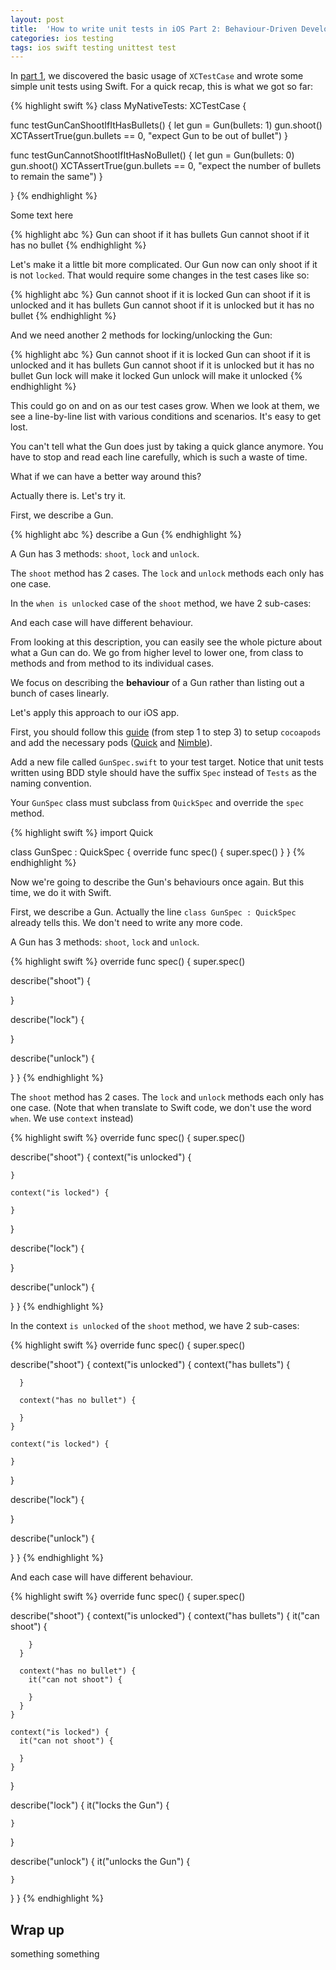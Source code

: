 ```yaml
---
layout: post
title:  'How to write unit tests in iOS Part 2: Behaviour-Driven Development (BDD)'
categories: ios testing
tags: ios swift testing unittest test
---
```


In [part 1](/ios/testing/2016/07/31/how-to-write-unit-tests-in-ios-p1-xctestcase), we discovered the basic usage of `XCTestCase` and wrote some simple unit tests using Swift. For a quick recap, this is what we got so far:

{% highlight swift %}
class MyNativeTests: XCTestCase {

  func testGunCanShootIfItHasBullets() {
    let gun = Gun(bullets: 1)
    gun.shoot()
    XCTAssertTrue(gun.bullets == 0, "expect Gun to be out of bullet")
  }

  func testGunCannotShootIfItHasNoBullet() {
    let gun = Gun(bullets: 0)
    gun.shoot()
    XCTAssertTrue(gun.bullets == 0, "expect the number of bullets to remain the same")
  }

}
{% endhighlight %}

Some text here

{% highlight abc %}
Gun can shoot if it has bullets
Gun cannot shoot if it has no bullet
{% endhighlight %}

Let's make it a little bit more complicated. Our Gun now can only shoot if it is not `locked`. That would require some changes in the test cases like so:

{% highlight abc %}
Gun cannot shoot if it is locked
Gun can shoot if it is unlocked and it has bullets
Gun cannot shoot if it is unlocked but it has no bullet
{% endhighlight %}

And we need another 2 methods for locking/unlocking the Gun:

{% highlight abc %}
Gun cannot shoot if it is locked
Gun can shoot if it is unlocked and it has bullets
Gun cannot shoot if it is unlocked but it has no bullet
Gun lock will make it locked
Gun unlock will make it unlocked
{% endhighlight %}

This could go on and on as our test cases grow. When we look at them, we see a line-by-line list with various conditions and scenarios. It's easy to get lost.

You can't tell what the Gun does just by taking a quick glance anymore. You have to stop and read each line carefully, which is such a waste of time.

What if we can have a better way around this?

Actually there is. Let's try it.

First, we describe a Gun.

{% highlight abc %}
describe a Gun
{% endhighlight %}

A Gun has 3 methods: `shoot`, `lock` and `unlock`.

<script src="https://gist.github.com/hoang-tran/86d270b5bd1dc6bbd5f037a76cea9fb9.js"></script>

The `shoot` method has 2 cases. The `lock` and `unlock` methods each only has one case.

<script src="https://gist.github.com/hoang-tran/85565180d49561edd74eca28329d8720.js"></script>

In the `when is unlocked` case of the `shoot` method, we have 2 sub-cases:

<script src="https://gist.github.com/hoang-tran/566056f7e04300a6803c24542534d590.js"></script>

And each case will have different behaviour.

<script src="https://gist.github.com/hoang-tran/bede5b96cf0b9cb7db907b0b4bb5f618.js"></script>

From looking at this description, you can easily see the whole picture about what a Gun can do. We go from higher level to lower one, from class to methods and from method to its individual cases.

We focus on describing the **behaviour** of a Gun rather than listing out a bunch of cases linearly.

Let's apply this approach to our iOS app.

First, you should follow this [guide](/ios/testing/2016/07/24/how-to-setup-testing-for-new-ios-project/#step-3-setup-unit-tests) (from step 1 to step 3) to setup `cocoapods` and add the necessary pods ([Quick](https://github.com/Quick/Quick) and [Nimble](https://github.com/Quick/Nimble)).

Add a new file called `GunSpec.swift` to your test target. Notice that unit tests written using BDD style should have the suffix `Spec` instead of `Tests` as the naming convention.

Your `GunSpec` class must subclass from `QuickSpec` and override the `spec` method.

{% highlight swift %}
import Quick

class GunSpec : QuickSpec {
  override func spec() {
    super.spec()
  }
}
{% endhighlight %}

Now we're going to describe the Gun's behaviours once again. But this time, we do it with Swift.

First, we describe a Gun. Actually the line `class GunSpec : QuickSpec` already tells this. We don't need to write any more code.

A Gun has 3 methods: `shoot`, `lock` and `unlock`.

{% highlight swift %}
override func spec() {
  super.spec()

  describe("shoot") {

  }

  describe("lock") {

  }

  describe("unlock") {

  }
}
{% endhighlight %}

The `shoot` method has 2 cases. The `lock` and `unlock` methods each only has one case.
(Note that when translate to Swift code, we don't use the word `when`. We use `context` instead)

{% highlight swift %}
override func spec() {
  super.spec()

  describe("shoot") {
    context("is unlocked") {

    }

    context("is locked") {

    }
  }

  describe("lock") {

  }

  describe("unlock") {

  }
}
{% endhighlight %}

In the context `is unlocked` of the `shoot` method, we have 2 sub-cases:

{% highlight swift %}
override func spec() {
  super.spec()

  describe("shoot") {
    context("is unlocked") {
      context("has bullets") {

      }

      context("has no bullet") {

      }
    }

    context("is locked") {

    }
  }

  describe("lock") {

  }

  describe("unlock") {

  }
}
{% endhighlight %}

And each case will have different behaviour.

{% highlight swift %}
override func spec() {
  super.spec()

  describe("shoot") {
    context("is unlocked") {
      context("has bullets") {
        it("can shoot") {

        }
      }

      context("has no bullet") {
        it("can not shoot") {

        }
      }
    }

    context("is locked") {
      it("can not shoot") {

      }
    }
  }

  describe("lock") {
    it("locks the Gun") {

    }
  }

  describe("unlock") {
    it("unlocks the Gun") {

    }
  }
}
{% endhighlight %}

## Wrap up

something something
